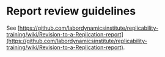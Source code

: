 # Report review guidelines

See [https://github.com/labordynamicsinstitute/replicability-training/wiki/Revision-to-a-Replication-report](https://github.com/labordynamicsinstitute/replicability-training/wiki/Revision-to-a-Replication-report).
